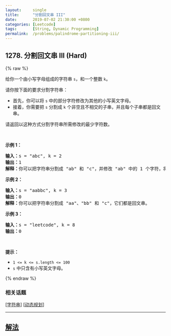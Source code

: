 ```yaml
---
layout:     single
title:      "分割回文串 III"
date:       2019-07-02 21:30:00 +0800
categories: [Leetcode]
tags:       [String, Dynamic Programming]
permalink:  /problems/palindrome-partitioning-iii/
---
```


## 1278. 分割回文串 III (Hard)

{% raw %}

<p>给你一个由小写字母组成的字符串&nbsp;<code>s</code>，和一个整数&nbsp;<code>k</code>。</p>

<p>请你按下面的要求分割字符串：</p>

<ul>
	<li>首先，你可以将&nbsp;<code>s</code>&nbsp;中的部分字符修改为其他的小写英文字母。</li>
	<li>接着，你需要把&nbsp;<code>s</code>&nbsp;分割成&nbsp;<code>k</code>&nbsp;个非空且不相交的子串，并且每个子串都是回文串。</li>
</ul>

<p>请返回以这种方式分割字符串所需修改的最少字符数。</p>

<p>&nbsp;</p>

<p><strong>示例 1：</strong></p>

<pre><strong>输入：</strong>s = &quot;abc&quot;, k = 2
<strong>输出：</strong>1
<strong>解释：</strong>你可以把字符串分割成 &quot;ab&quot; 和 &quot;c&quot;，并修改 &quot;ab&quot; 中的 1 个字符，将它变成回文串。
</pre>

<p><strong>示例 2：</strong></p>

<pre><strong>输入：</strong>s = &quot;aabbc&quot;, k = 3
<strong>输出：</strong>0
<strong>解释：</strong>你可以把字符串分割成 &quot;aa&quot;、&quot;bb&quot; 和 &quot;c&quot;，它们都是回文串。</pre>

<p><strong>示例 3：</strong></p>

<pre><strong>输入：</strong>s = &quot;leetcode&quot;, k = 8
<strong>输出：</strong>0
</pre>

<p>&nbsp;</p>

<p><strong>提示：</strong></p>

<ul>
	<li><code>1 &lt;= k &lt;= s.length &lt;= 100</code></li>
	<li><code>s</code>&nbsp;中只含有小写英文字母。</li>
</ul>

{% endraw %}

### 相关话题
  [[字符串](https://github.com/awesee/leetcode/tree/main/tag/string/README.md)]
  [[动态规划](https://github.com/awesee/leetcode/tree/main/tag/dynamic-programming/README.md)]

---

## [解法](https://github.com/awesee/leetcode/tree/main/problems/palindrome-partitioning-iii)
